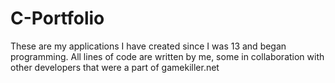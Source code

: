 # C-Portfolio

These are my applications I have created since I was 13 and began programming.
All lines of code are written by me, some in collaboration with other developers that were a part of gamekiller.net
